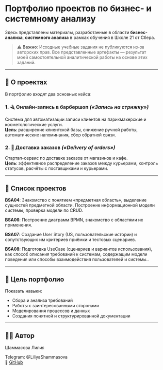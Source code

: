 # Портфолио проектов по бизнес- и системному анализу

Здесь представлены материалы, разработанные в области **бизнес-анализа**, **системного анализа** в рамках обучения в Школе 21 от Сбера.

> ⚠️ **Важно**: Исходные учебные задания не публикуются из-за авторских прав. Все представленные артефакты — результат моей самостоятельной аналитической работы на основе этих заданий.

---

## 📌 О проектах

В портфолио входят два основных кейса:

### 1. 🪒 Онлайн-запись в барбершоп *(«Запись на стрижку»)*
Система для автоматизации записи клиентов на парикмахерские и косметологические услуги.  
**Цель**: расширение клиентской базы, снижение ручной работы, автоматические напоминания, сбор обратной связи.

### 2. 🚴 Доставка заказов *(«Delivery of orders»)*
Стартап-сервис по доставке заказов от магазинов и кафе.  
**Цель**: эффективное распределение заказов между курьерами, контроль статусов, расчёты с поставщиками и курьерами.

---

## 📁 Список проектов

**BSA04**: Знакомство с понятием «предметная область», выделение сущностей предметной области. Построение информационной модели системы, проверка модели по CRUD.

**BSA06**: Построение диаграмм BPMN, знакомство с областями их применения.

**BSA07**: Создание User Story (US, пользовательские истории) и сопутствующих им критериев приёмки и тестовых сценариев.

**BSA08**: Подготовка UseCase (сценариев и вариантов использования), как способ описания требований к системам, содержащим модели поведения или способы взаимодействия пользователей и системы..

---

## 🎯 Цель портфолио

Показать навыки:
- Сбора и анализа требований
- Работы с заинтересованными сторонами
- Моделирования процессов и данных
- Создания понятной и структурированной документации

---

## 🙋‍♀️ Автор
Шаммасова Лилия

Telegram: @LiliyaShammasova  
🔗 [GitHub](https://github.com/LiliyaSham)
